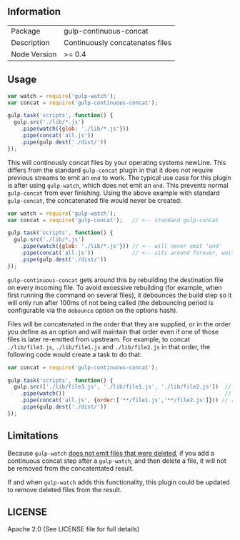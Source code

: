 ## Information

<table>
<tr> 
<td>Package</td><td>gulp-continuous-concat</td>
</tr>
<tr>
<td>Description</td>
<td>Continuously concatenates files</td>
</tr>
<tr>
<td>Node Version</td>
<td>>= 0.4</td>
</tr>
</table>

## Usage

```javascript
var watch = require('gulp-watch');
var concat = require('gulp-continuous-concat');

gulp.task('scripts', function() {
  gulp.src('./lib/*.js')
    .pipe(watch({glob: './lib/*.js'}))
    .pipe(concat('all.js'))
    .pipe(gulp.dest('./dist/'))
});
```

This will continously concat files by your operating systems newLine. This differs from the standard `gulp-concat` plugin in that it does not require previous streams to emit an `end` to work. The typical use case for this plugin is after using `gulp-watch`, which does not emit an `end`. This prevents normal `gulp-concat` from ever finishing. Using the above example with standard `gulp-concat`, the concatenated file would never be created:

```javascript
var watch = require('gulp-watch');
var concat = require('gulp-concat');   // <-- standard gulp-concat

gulp.task('scripts', function() {
  gulp.src('./lib/*.js')
    .pipe(watch({glob: './lib/*.js'})) // <-- will never emit 'end'
    .pipe(concat('all.js'))            // <-- sits around forever, waiting for 'end'
    .pipe(gulp.dest('./dist/'))
});
```

`gulp-continuous-concat` gets around this by rebuilding the destination file on every incoming file. To avoid excessive rebuilding (for example, when first running the command on several files), it debounces the build step so it will only run after 100ms of not being called (the debouncing period is configurable via the `debounce` option on the options hash).

Files will be concatenated in the order that they are supplied, or in the order you define as an option and will maintain that order even if one of those files is later re-emitted from upstream. For example, to concat `./lib/file3.js`, `./lib/file1.js` and `./lib/file2.js` in that order, the following code would create a task to do that:

```javascript
var concat = require('gulp-continuous-concat');

gulp.task('scripts', function() {
  gulp.src(['./lib/file3.js', './lib/file1.js', './lib/file2.js'])  // <-- emits the files in order
    .pipe(watch())                                                  // <-- later, ./lib/file1.js changes and re-emitted from here
    .pipe(concat('all.js', {order:['**/file1.js','**/file2.js']})) // ['/home/file1.js', '/home/file2.js', '/home/otherFile.js'] 
    .pipe(gulp.dest('./dist/'))
});
```


## Limitations

Because `gulp-watch` [does not emit files that were deleted](https://github.com/floatdrop/gulp-watch/issues/5), if you add a continuous concat step after a `gulp-watch`, and then delete a file, it will not be removed from the concatentated result.

If and when `gulp-watch` adds this functionality, this plugin could be updated to remove deleted files from the result.

## LICENSE

Apache 2.0 (See LICENSE file for full details)
